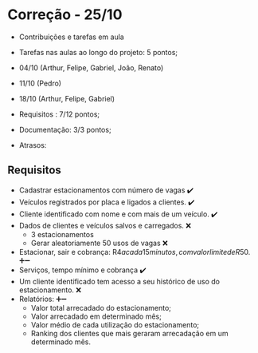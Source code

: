 # Correção - 25/10

- Contribuições e tarefas em aula
- Tarefas nas aulas ao longo do projeto: 5 pontos;
- 04/10 (Arthur, Felipe, Gabriel, João, Renato)
- 11/10 (Pedro)
- 18/10 (Arthur, Felipe, Gabriel)

- Requisitos : 7/12 pontos;
- Documentação: 3/3 pontos;
- Atrasos: 

   

## Requisitos

  - Cadastrar estacionamentos com número de vagas ✔️
  - Veículos registrados por placa e ligados a clientes. ✔️
  - Cliente identificado com nome e com mais de um veículo. ✔️
  - Dados de clientes e veículos salvos e carregados. ❌
    - 3 estacionamentos
	- Gerar aleatoriamente 50 usos de vagas ❌
  - Estacionar, sair e cobrança: R$4 a cada 15 minutos, com valor limite de R$50. ➕➖
  - Serviços, tempo mínimo e cobrança ✔️
  - Um cliente identificado tem acesso a seu histórico de uso do estacionamento. ❌
  - Relatórios: ➕➖
    - Valor total arrecadado do estacionamento;
    - Valor arrecadado em determinado mês;
    - Valor médio de cada utilização do estacionamento;
    - Ranking dos clientes que mais geraram arrecadação em um determinado mês.
